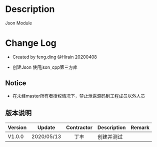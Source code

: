 # Description

Json Module

# Change Log

* Created by feng.ding @Hirain 20200408
- 创建Json 使用json_cpp第三方库

## Notice

* 在未经master所有者授权情况下，禁止泄露源码到工程成员以外人员

## 版本说明

| Version | Update | Contractor | Description | Remark |
| ------ | ------- | :----: | --------| --------- |
| V1.0.0 | 2020/05/13 |  丁丰  | 创建并测试 | |
